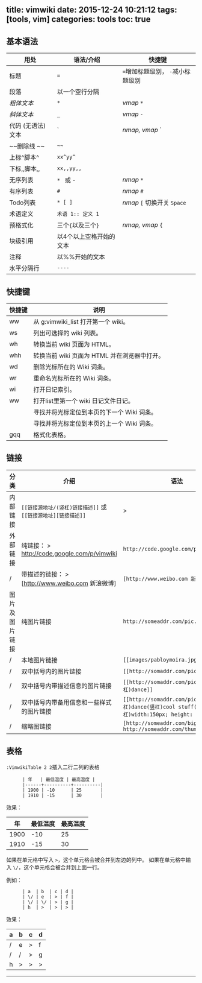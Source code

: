 title: vimwiki
date: 2015-12-24 10:21:12
tags: [tools, vim]
categories: tools
toc: true 
---
## 基本语法

| 用处               | 语法/介绍               | 快捷键                            |
|--------------------|-------------------------|-----------------------------------|
| 标题               | `=`                     | `=`增加标题级别， `-`减小标题级别 |
| 段落               | 以一个空行分隔          |                                   |
| *粗体文本*         | `*`                     | *vmap* `*`                        |
| _斜体文本_         | `_`                     | *vmap* `-`                        |
| 代码 (无语法) 文本 | `                       | *nmap, vmap* `                    |
| ~~删除线 ~~        | `~~`                    |                                   |
| 上标^脚本^         | `xx^yy^`                |                                   |
| 下标,,脚本,,       | `xx,,yy,,`              |                                   |
| 无序列表           | `* ` 或 `- `            | *nmap* `*`                        |
| 有序列表           | `# `                    | *nmap* `#`                        |
| Todo列表           | `* [ ]`                 | *nmap* `[` 切换开关 `Space`       |
| 术语定义           | `术语 1:: 定义 1`       |                                   |
| 预格式化           | 三个`{`以及三个`}`      | *nmap, vmap* `{`                  |
| 块级引用           | 以4个以上空格开始的文本 |                                   |
| 注释               | 以%%开始的文本          |                                   |
| 水平分隔行         | `----`                  |                                   |

## 快捷键

| 快捷键             | 说明                                         |
|--------------------|----------------------------------------------|
| <leader>ww         | 从 g:vimwiki_list 打开第一个 wiki。          |
| <leader>ws         | 列出可选择的 wiki 列表。                     |
| <leader>wh         | 转换当前 wiki 页面为 HTML。                  |
| <leader>whh        | 转换当前 wiki 页面为 HTML 并在浏览器中打开。 |
| <leader>wd         | 删除光标所在的 Wiki 词条。                   |
| <leader>wr         | 重命名光标所在的 Wiki 词条。                 |
| <leader>wi         | 打开日记索引。                               |
| <leader>w<leader>w | 打开list里第一个 wiki 日记文件日记。         |
| <Tab>              | 寻找并将光标定位到本页的下一个 Wiki 词条。   |
| <S-Tab>            | 寻找并将光标定位到本页的上一个 Wiki 词条。   |
| gqq                | 格式化表格。                                 |

## 链接

| 分类           | 介绍                                                          | 语法                                                                                         |
|----------------|---------------------------------------------------------------|----------------------------------------------------------------------------------------------|
| 内部链接       | `[[链接源地址/(竖杠)链接描述]]` 或 `[[链接源地址][链接描述]]` | >                                                                                            |
| 外部链接       | 纯链接：       >  http://code.google.com/p/vimwiki            | `http://code.google.com/p/vimwiki`                                                           |
| \/             | 带描述的链接： >  [http://www.weibo.com 新浪微博]             | `[http://www.weibo.com 新浪微博]`                                                            |
| 图片及图片链接 | 纯图片链接                                                    | `http://someaddr.com/pic.jpg`                                                                |
| \/             | 本地图片链接                                                  | `[[images/pabloymoira.jpg]]`                                                                 |
| \/             | 双中括号内的图片链接                                          | `[[http://somaddr.com/pic.jpg]]`                                                             |
| \/             | 双中括号内带描述信息的图片链接                                | `[[http://somaddr.com/pic.jpg(竖杠)dance]]`                                                  |
| \/             | 双中括号内带备用信息和一些样式的图片链接                      | `[[http://somaddr.com/pic.jpg(竖杠)dance(竖杠)cool stuff(竖杠)width:150px; height: 120px;]]` |
| \/             | 缩略图链接                                                    | `[http://someaddr.com/bigpicture.jpg http://someaddr.com/thumbnail.jpg]`                     |

## 表格

`:VimwikiTable 2 2`插入二行二列的表格

``` 
      | 年   | 最低温度 | 最高温度 |
      |------+----------+----------|
      | 1900 | -10      | 25       |
      | 1910 | -15      | 30       |
```

效果：

| 年   | 最低温度 | 最高温度 |
|------|----------|----------|
| 1900 | -10      | 25       |
| 1910 | -15      | 30       |

如果在单元格中写入 `>`，这个单元格会被合并到左边的列中。 如果在单元格中输入 `\/`，这个单元格会被合并到上面一行。

例如：

``` 
      | a  | b  | c | d |
      | \/ | e  | > | f |
      | \/ | \/ | > | g |
      | h  | >  | > | > |
```

效果：

| a  | b  | c | d |
|----|----|---|---|
| \/ | e  | > | f |
| \/ | \/ | > | g |
| h  | >  | > | > |

------------------------------------------------------------------------

